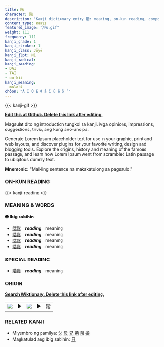 ```yaml
---
title: 階
character: 階
description: "Kanji dictionary entry 階: meaning, on-kun reading, compounds, origin, related kanji"
content_type: kanji
featured_image: "/階.gif"
weight: 111
frequency: 111
kanji_grade: 1
kanji_strokes: 1
kanji_class: Jōyō
kanji_jlpt: N1
kanji_radical: 
kanji_reading: 
- DAI
- TAI
- oo-kii
kanji_meaning:
- malaki
chōon: "Ā Ī Ū Ē Ō ā ī ū ē ō ’"
---
```

[//]: # (Don't edit the line below. Kanji animated GIF code is automatically generated.)
{{< kanji-gif >}}

[//]: # (Edit below this line.)

**[Edit this at Github. Delete this link after editing.](https://github.com/tim0g/tim/tree/main/content/kanji/階/index.md)**

Magsulat dito ng introduction tungkol sa kanji. Mga opinions, impressions, suggestions, trivia, ang kung ano-ano pa.

Generate Lorem Ipsum placeholder text for use in your graphic, print and web layouts, and discover plugins for your favorite writing, design and blogging tools. Explore the origins, history and meaning of the famous passage, and learn how Lorem Ipsum went from scrambled Latin passage to ubiqitous dummy text.
 
**Mnemonic:** "Maikling sentence na makakatulong sa pagsaulo."

### ON-KUN READING

[//]: # (Don't edit the line below. ON-KUN READING code is automatically generated.)
{{< kanji-reading >}}

### MEANING & WORDS

#### ➊ **Ibig sabihin**
  - [階](../階)[階](../階)　***reading***　meaning
  - [階](../階)[階](../階)　***reading***　meaning
  - [階](../階)[階](../階)　***reading***　meaning
  - [階](../階)[階](../階)　***reading***　meaning

### SPECIAL READING
  - [階](../階)[階](../階)　***reading***　meaning

### ORIGIN

**[Search Wiktionary. Delete this link after editing.](https://wiktionary.org/wiki/階)**
<table class="kanji-table"><tr><td>
<img src="60px-階-bronze.svg.png">
</td><td>▶</td><td>
<img src="60px-階-oracle.svg.png">
</td><td>▶</td>
<td class="kanji-origin">階</td>
</tr></table>

### RELATED KANJI
- Miyembro ng pamilya: [父](../父) [母](../母) [兄](../兄) [弟](../弟) [階](../階) [娘](../娘)
- Magkatulad ang ibig sabihin: [日](../日)
